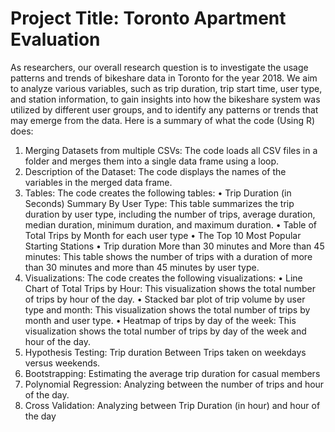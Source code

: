 # Project Title: Toronto Apartment Evaluation

As researchers, our overall research question is to investigate the usage patterns and trends of bikeshare data in Toronto for the year 2018. We aim to analyze various variables, such as trip duration, trip start time, user type, and station information, to gain insights into how the bikeshare system was utilized by different user groups, and to identify any patterns or trends that may emerge from the data. Here is a summary of what the code (Using R) does:
1.	Merging Datasets from multiple CSVs: The code loads all CSV files in a folder and merges them into a single data frame using a loop.
2.	Description of the Dataset: The code displays the names of the variables in the merged data frame.
3.	Tables: The code creates the following tables:
•	Trip Duration (in Seconds) Summary By User Type: This table summarizes the trip duration by user type, including the number of trips, average duration, median duration, minimum duration, and maximum duration.
•	Table of Total Trips by Month for each user type
•	The Top 10 Most Popular Starting Stations
•	Trip duration More than 30 minutes and More than 45 minutes: This table shows the number of trips with a duration of more than 30 minutes and more than 45 minutes by user type.
4.	Visualizations: The code creates the following visualizations:
•	Line Chart of Total Trips by Hour: This visualization shows the total number of trips by hour of the day.
•	Stacked bar plot of trip volume by user type and month: This visualization shows the total number of trips by month and user type.
•	Heatmap of trips by day of the week: This visualization shows the total number of trips by day of the week and hour of the day.
5. Hypothesis Testing: Trip duration Between Trips taken on weekdays versus weekends.
6. Bootstrapping: Estimating the average trip duration for casual members
7. Polynomial Regression: Analyzing between the number of trips and hour of the day.
8. Cross Validation: Analyzing between Trip Duration (in hour) and hour of the day
